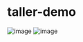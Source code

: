 # taller-demo

![image](https://github.com/user-attachments/assets/d501a6e7-2105-4097-b876-fdc395757359)
![image](https://github.com/user-attachments/assets/01a12906-129f-4e92-83d0-88eabf820bf6)
